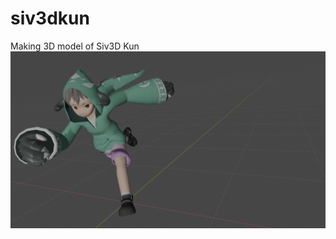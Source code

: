 # siv3dkun
Making 3D model of Siv3D Kun
![RUN](https://github.com/itakawa/siv3dkun/blob/master/untitled.png)
